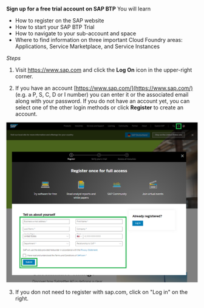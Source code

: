 **Sign up for a free trial account on SAP BTP**
You will learn

- How to register on the SAP website</li>
- How to start your SAP BTP Trial</li>
- How to navigate to your sub-account and space</li>
- Where to find information on three important Cloud Foundry areas: Applications, Service Marketplace, and Service Instances

*Steps*

1. Visit <a href="https://www.sap.com/" target="true">https://www.sap.com</a>&nbsp;and click the&nbsp;<strong>Log On</strong> icon in the upper-right corner.

2. If you have an account [https://www.sap.com/](https://www.sap.com/) (e.g. a P, S, C, D or I number) you can enter it or the associated email along with your password. If you do not have an account yet, you can select one of the other login methods or click **Register** to create an account. 

 
![](../images/Register_for_Trial.png)

3. If you don not need to register with sap.com, click on "Log in" on the right.     

